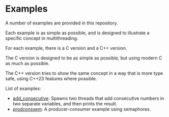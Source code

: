 # Examples

A number of examples are provided in this repository.

Each example is as simple as possible, and is designed to illustrate a specific
concept in multithreading.

For each example, there is a C version and a C++ version.

The C version is designed to be as simple as possible, but using modern C as
much as possible.

The C++ version tries to show the same concept in a way that is more type safe,
using C++23 features where possible.

List of examples:

- [add_consecutive](add_consecutive.md): Spawns two threads that add consecutive
  numbers in two separate variables, and then prints the result.
- [prodconssem](prodconssem.md): A producer-consumer example using semaphores.
